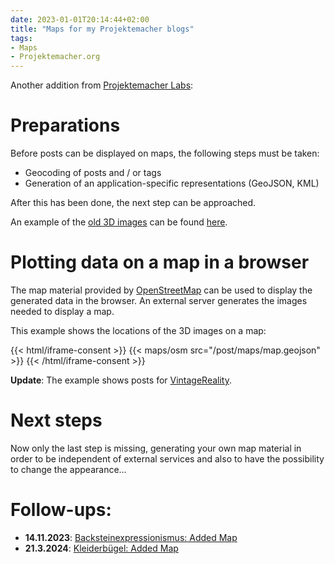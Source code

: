 ```yaml
---
date: 2023-01-01T20:14:44+02:00
title: "Maps for my Projektemacher blogs"
tags:
- Maps
- Projektemacher.org
---
```


Another addition from [Projektemacher Labs](https://labs.projektemacher.org/):
<!--more-->

# Preparations

Before posts can be displayed on maps, the following steps must be taken:
* Geocoding of posts and / or tags
* Generation of an application-specific representations (GeoJSON, KML)

After this has been done, the next step can be approached.

An example of the [old 3D images](/future/3d/) can be found [here](/future/3d/map.geojson).

# Plotting data on a map in a browser

The map material provided by [OpenStreetMap](https://www.openstreetmap.org/) can be used to display the generated data in the browser. An external server generates the images needed to display a map.

This example shows the locations of the 3D images on a map:

{{< html/iframe-consent >}}
    {{< maps/osm src="/post/maps/map.geojson" >}}
{{< /html/iframe-consent >}}

**Update**: The example shows posts for [VintageReality](https://vintagereality.projektemacher.org/).

# Next steps

Now only the last step is missing, generating your own map material in order to be independent of external services and also to have the possibility to change the appearance...

# Follow-ups:
* **14.11.2023**: [Backsteinexpressionismus: Added Map](https://backsteinexpressionismus.projektemacher.org/lists/#karte)
* **21.3.2024**: [Kleiderbügel: Added Map](https://xn--kleiderbgel-0hb.xn--blaufusstlpel-qmb.de/map/)
